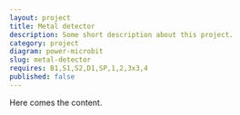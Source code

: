 ```yaml
---
layout: project
title: Metal detector
description: Some short description about this project.
category: project
diagram: power-microbit
slug: metal-detector
requires: B1,S1,S2,D1,SP,1,2,3x3,4
published: false
---
```


Here comes the content.